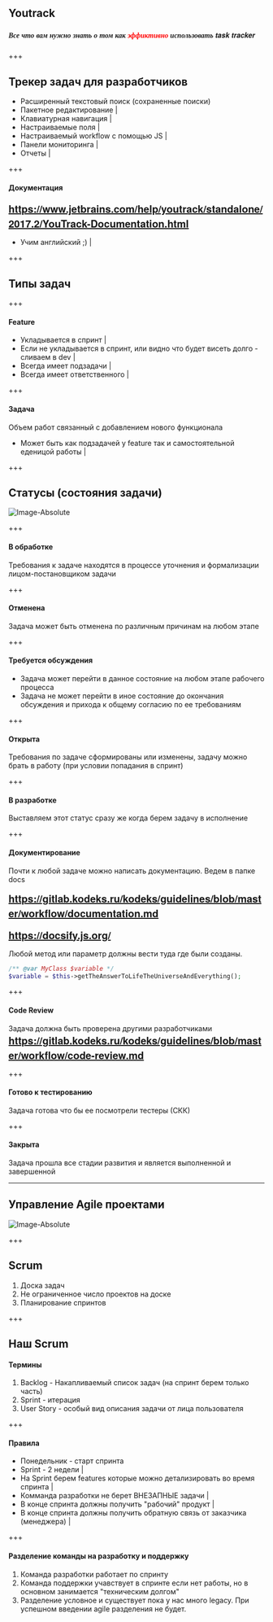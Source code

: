 ## Youtrack

##### <span style="font-family:Helvetica Neue; font-weight:bold">Все что вам нужно знать о том как <span style="color:red">эффиктивно</span> использовать task tracker</span>

+++

## Трекер задач для разработчиков

- Расширенный текстовый поиск (сохраненные поиски)
- Пакетное редактирование                  |
- Клавиатурная навигация                   |
- Настраиваемые поля                       |
- Настраиваемый workflow с помощью JS      |
- Панели мониторинга                       |
- Отчеты                                   |

+++

#### Документация

<span style="font-family:Helvetica Neue; font-weight:bold; font-size:20px">https://www.jetbrains.com/help/youtrack/standalone/2017.2/YouTrack-Documentation.html</span>

- Учим английский ;)    |


+++

## Типы задач
 
+++

#### Feature

- Укладывается в спринт                                                           |
- Если не укладывается в спринт, или видно что будет висеть долго - сливаем в dev |
- Всегда имеет подзадачи                                                          |
- Всегда имеет ответственного                                                     |
 
+++ 

#### Задача
 
Объем работ связанный с добавлением нового функционала

- Может быть как подзадачей у feature так и самостоятельной еденицой работы  |
 
+++

## Статусы (состояния задачи)
![Image-Absolute](youtrack-workflow.png)

+++

#### В обработке

Требования к задаче находятся в процессе уточнения и формализации лицом-постановщиком задачи

+++
#### Отменена

Задача может быть отменена по различным причинам на любом этапе

+++

#### Требуется обсуждения

- Задача может перейти в данное состояние на любом этапе рабочего процесса
- Задача не может перейти в иное состояние до окончания обсуждения и прихода к общему согласию по ее требованиям

+++

#### Открыта

Требования по задаче сформированы или изменены, задачу можно брать в работу (при условии попадания в спринт)

+++

#### В разработке

Выставляем этот статус сразу же когда берем задачу в исполнение

+++

#### Документирование

Почти к любой задаче можно написать документацию. Ведем в папке docs

<span style="font-family:Helvetica Neue; font-weight:bold; font-size:20px">https://gitlab.kodeks.ru/kodeks/guidelines/blob/master/workflow/documentation.md</span>

<span style="font-family:Helvetica Neue; font-weight:bold; font-size:20px">https://docsify.js.org/<span>

Любой метод или параметр должны вести туда где были созданы.

```php
/** @var MyClass $variable */
$variable = $this->getTheAnswerToLifeTheUniverseAndEverything();
```

+++

#### Code Review

Задача должна быть проверена другими разработчиками    
<span style="font-family:Helvetica Neue; font-weight:bold; font-size:20px">https://gitlab.kodeks.ru/kodeks/guidelines/blob/master/workflow/code-review.md</span>

+++

#### Готово к тестированию

Задача готова что бы ее посмотрели тестеры (СКК)

+++

#### Закрыта

Задача прошла все стадии развития и является выполненной и завершенной



---

## Управление Agile проектами

![Image-Absolute](youtrack-agile.png)

+++

## Scrum

1. Доска задач
2. Не ограниченное число проектов на доске
3. Планирование спринтов

+++

## Наш Scrum
#### Термины

1. Backlog - Накапливаемый список задач (на спринт берем только часть)
2. Sprint - итерация
3. User Story - особый вид описания задачи от лица пользователя

+++

#### Правила

- Понедельник - старт спринта
- Sprint - 2 недели                                                         |
- На Sprint берем  features которые можно детализировать во время спринта   |
- Комманда разработки не берет ВНЕЗАПНЫЕ задачи                              |
- В конце спринта должны получить "рабочий" продукт                         |
- В конце спринта должны получить обратную связь от заказчика (менеджера)   |

+++

#### Разделение команды на разработку и поддержку

1. Команда разработки работает по спринту
2. Команда поддержки учавствует в спринте если нет работы, но в основном занимается "техническим долгом"
3. Разделение условное и существует пока у нас много legacy. При успешном введении agile разделения не будет.